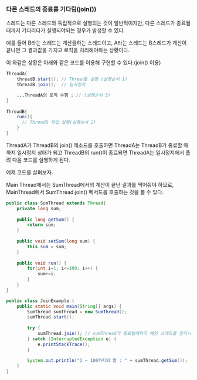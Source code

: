 ### 다른 스레드의 종료를 기다림(join())

스레드는 다른 스레드와 독립적으로 실행되는 것이 일반적이지만, 다른 스레드가 종료될 때까지 기다리다가 실행되야되는 경우가 발생할 수 있다.

예를 들어 B라는 스레드는 계산을하는 스레드이고, A라는 스레드는 B스레드가 계산이 끝나면 그 결과값을 가지고 로직을 처리해야하는 상황이다.

이 와같은 상황은 아래와 같은 코드를 이용해 구현할 수 있다.(join() 이용)

```java
ThreadA{
	threadB.start(); // ThreadB 실행 (실행순서 1)
	threadB.join();  // 일시정지

	...ThreadA의 로직 수행 ; // (실행순서 3)
}
    
ThreadB{
    run(){
      // ThreadB 작업 실행(실행순서 2)
	}
}
```

ThreadA가 ThreadB의 join() 메소드를 호출하면 ThreadA는 ThreadB가 종료할 때까지 일시정지 상태가 되고 ThreadB의 run()이 종료되면 ThreadA는 일시정지에서 풀려 다음 코드를 실행하게 된다.



예제 코드를 살펴보자.

Main Thread에서는 SumThread에서의 계산이 끝난 결과를 찍어줘야 하므로, MainThread에서 SumThread.join() 메서드를 호출하는 것을 볼 수 있다.

```java
public class SumThread extends Thread{
    private long sum;
    
    public long getSum() {
        return sum;
    }
    
    public void setSum(long sum) {
        this.sum = sum;
    }
    
    public void run() {
        for(int i=1; i<=100; i++) {
            sum+=i;
        }
    }
}
```



```java
public class JoinExample {
    public static void main(String[] args) {
        SumThread sumThread = new SumThread();
        sumThread.start();
        
        try {
            sumThread.join(); // sumThread가 종료될때까지 메인 스레드를 정지시킴 
        } catch (InterruptedException e) {
            e.printStackTrace();
        }
        
        System.out.println("1 ~ 100까지의 합 : " + sumThread.getSum());
    }
}
```

